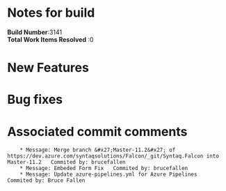 # Notes for build
**Build Number**:3141   
**Total Work Items Resolved** :0

#  New Features

#  Bug fixes


#  Associated commit comments
        * Message: Merge branch &#x27;Master-11.2&#x27; of https://dev.azure.com/syntaqsolutions/Falcon/_git/Syntaq.Falcon into Master-11.2   Commited by: brucefallen
        * Message: Embeded Form Fix   Commited by: brucefallen
        * Message: Update azure-pipelines.yml for Azure Pipelines   Commited by: Bruce Fallen
